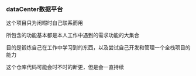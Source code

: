 ### dataCenter数据平台

这个项目只为闲暇时自己联系而用

所包含的功能基本都是本人工作中遇到的需求功能的大集合

目的是锻炼自己在工作中学习到的东西，以及尝试自己开发和管理一个全栈项目的能力

这个仓库代码可能会时不时的断更，但是会一直持续